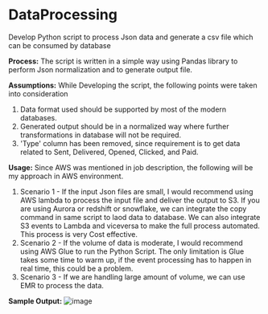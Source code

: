 # DataProcessing
Develop Python script to process Json data and generate a csv file which can be consumed by database

  **Process:**
  The script is written in a simple way using Pandas library to perform Json normalization and to generate output file.
  
  **Assumptions:**
  While Developing the script, the following points were taken into consideration
  1. Data format used should be supported by most of the modern databases.
  2. Generated output should be in a normalized way where further transformations in database will not be required.
  3. 'Type' column has been removed, since requirement is to get data related to Sent, Delivered, Opened, Clicked, and Paid.

  **Usage:**
  Since AWS was mentioned in job description, the following will be my approach in AWS environment.
  1. Scenario 1 - If the input Json files are small, I would recommend using AWS lambda to process the input file and deliver the output to S3. If you are using Aurora or redshift or snowflake, we can integrate the copy command in same script to laod data to database. We can also integrate S3 events to Lambda and viceversa to make the full process automated. This process is very Cost effective.
  2. Scenario 2 - If the volume of data is moderate, I would recommend using AWS Glue to run the Python Script. The only limitation is Glue takes some time to warm up, if the event processing has to happen in real time, this could be a problem.
  3. Scenario 3 - If we are handling large amount of volume, we can use EMR to process the data.
  
  **Sample Output:**
![image](https://user-images.githubusercontent.com/79067835/148237752-9174f058-bbf9-4238-be19-dde63374134b.png)

